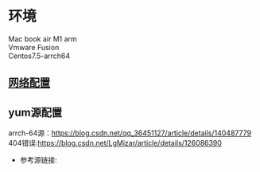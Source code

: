 # 环境
Mac book air M1 arm  
Vmware Fusion  
Centos7.5-arrch64
## [网络配置](https://juejin.cn/post/7173702975284576286)
## yum源配置
arrch-64源：https://blog.csdn.net/qq_36451127/article/details/140487779  
404错误:https://blog.csdn.net/LgMizar/article/details/126086390
- 参考源链接:

